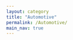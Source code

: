 ```yaml
---
layout: category
title: "Automotive"
permalink: /Automotive/
main_nav: true
---
```

<!-- main_nav: 윗쪽 메뉴바에 표시할 것인지 아닌지? true or false -->


